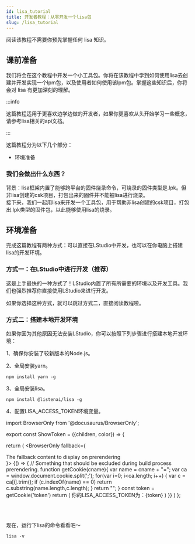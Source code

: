```yaml
---
id: lisa_tutorial
title: 开发者教程：从零开发一个lisa包
slug: /lisa_tutorial
---
```


<p style={{color: "#6d6d6d", fontSize: "24px"}}>阅读该教程不需要你预先掌握任何 lisa 知识。</p>

## 课前准备

我们将会在这个教程中开发一个小工具包。你将在该教程中学到如何使用lisa去创建并开发实现一个lpm包，以及使用者如何使用该lpm包。掌握这些知识后，你将会对 lisa 有更加深刻的理解。

:::info

这篇教程适用于更喜欢边学边做的开发者，如果你更喜欢从头开始学习一些概念，请参考lisa相关的api文档。

:::

这篇教程分为以下几个部分：
- 环境准备

### 我们会做出什么东西？

背景：lisa框架内置了能够跨平台的固件烧录命令，可烧录的固件类型是.lpk。但非lisa创建的csk项目，打包出来的固件并不能被lisa进行烧录。
<br/>
接下来，我们一起用lisa来开发一个工具包，用于帮助非lisa创建的csk项目，打包出.lpk类型的固件包，以此能够使用lisa的烧录。

## 环境准备

完成这篇教程有两种方式：可以直接在LStudio中开发，也可以在你电脑上搭建lisa的开发环境。

### 方式一：在LStudio中进行开发（推荐）

这是上手最快的一种方式了！LStudio内置了所有所需要的环境以及开发工具。我们也强烈推荐你直接使用LStudio来进行开发。

如果你选择这种方式，就可以跳过方式二，直接阅读教程啦。

### 方式二：搭建本地开发环境

如果你因为其他原因无法安装LStudio，你可以按照下列步骤进行搭建本地开发环境：

1、确保你安装了较新版本的Node.js。

2、全局安装yarn。

```shell
npm install yarn -g
```

3、全局安装lisa。

```shell
npm install @listenai/lisa -g
```

4、配置LISA_ACCESS_TOKEN环境变量。

<ShowToken></ShowToken>

import BrowserOnly from '@docusaurus/BrowserOnly';

export const ShowToken = ({children, color}) => {
  
  return (
    <BrowserOnly
      fallback={<div>The fallback content to display on prerendering</div>}>
      {() => {
        // Something that should be excluded during build process prerendering.
        function getCookie(cname){
          var name = cname + "=";
          var ca = window.document.cookie.split(';');
          for(var i=0; i<ca.length; i++) 
          {
            var c = ca[i].trim();
            if (c.indexOf(name) == 0) return c.substring(name.length,c.length);
          }
          return "";
        }
        const token = getCookie('token')
        return (
          <span>你的LISA_ACCESS_TOKEN为：{token}</span>
        )
      }}
    </BrowserOnly>
  )
};

<br/>
<br/>

现在，运行下lisa的命令看看吧～

```shell
lisa -v
```